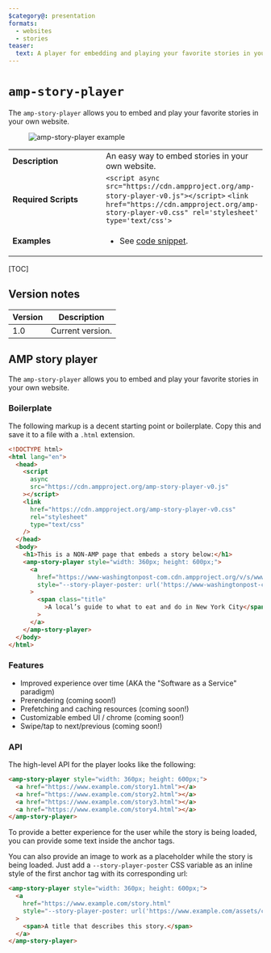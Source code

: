 ```yaml
---
$category@: presentation
formats:
  - websites
  - stories
teaser:
  text: A player for embedding and playing your favorite stories in your own website.
---
```


<!--
Copyright 2020 The AMP HTML Authors. All Rights Reserved.

Licensed under the Apache License, Version 2.0 (the "License");
you may not use this file except in compliance with the License.
You may obtain a copy of the License at

      http://www.apache.org/licenses/LICENSE-2.0

Unless required by applicable law or agreed to in writing, software
distributed under the License is distributed on an "AS-IS" BASIS,
WITHOUT WARRANTIES OR CONDITIONS OF ANY KIND, either express or implied.
See the License for the specific language governing permissions and
limitations under the License.
-->

# <a name="`amp-story-player`"></a> `amp-story-player`

The `amp-story-player` allows you to embed and play your favorite stories in your own website.

<figure class="centered-fig">
  <amp-anim alt="amp-story-player example" width="300" height="533" layout="fixed" src="https://github.com/ampproject/amphtml/raw/master/extensions/amp-story/img/amp-story-player.gif">
    <noscript>
    <img alt="amp-story-player example" src="https://github.com/ampproject/amphtml/raw/master/extensions/amp-story/img/amp-story-player.gif" />
  </noscript>
  </amp-anim>
</figure>

<table>
  <tr>
    <td width="40%"><strong>Description</strong></td>
    <td>An easy way to embed stories in your own website.</td>
  </tr>
  <tr>
    <td width="40%"><strong>Required Scripts</strong></td>
    <td>
    <code>&lt;script async src="https://cdn.ampproject.org/amp-story-player-v0.js">&lt;/script></code>
    <code>&lt;link href="https://cdn.ampproject.org/amp-story-player-v0.css" rel='stylesheet' type='text/css'></code>
    </td>
  </tr>
  <tr>
    <td width="40%"><strong>Examples</strong></td>
    <td><ul>
      <li>See <a href="https://github.com/ampproject/amphtml/blob/master/examples/amp-story/player.html">code snippet</a>.</li>
    </ul></td>
  </tr>
</table>

[TOC]

## Version notes

| Version | Description      |
| ------- | ---------------- |
| 1.0     | Current version. |

## AMP story player

The `amp-story-player` allows you to embed and play your favorite stories in your own website.

### Boilerplate

The following markup is a decent starting point or boilerplate. Copy this and save it to a file with a `.html` extension.

```html
<!DOCTYPE html>
<html lang="en">
  <head>
    <script
      async
      src="https://cdn.ampproject.org/amp-story-player-v0.js"
    ></script>
    <link
      href="https://cdn.ampproject.org/amp-story-player-v0.css"
      rel="stylesheet"
      type="text/css"
    />
  </head>
  <body>
    <h1>This is a NON-AMP page that embeds a story below:</h1>
    <amp-story-player style="width: 360px; height: 600px;">
      <a
        href="https://www-washingtonpost-com.cdn.ampproject.org/v/s/www.washingtonpost.com/graphics/2019/lifestyle/travel/amp-stories/a-locals-guide-to-what-to-eat-and-do-in-new-york-city/"
        style="--story-player-poster: url('https://www-washingtonpost-com.cdn.ampproject.org/i/s/www.washingtonpost.com/graphics/2019/lifestyle/travel/amp-stories/a-locals-guide-to-what-to-eat-and-do-in-new-york-city/img/promo3x4.jpg');"
      >
        <span class="title"
          >A local’s guide to what to eat and do in New York City</span
        >
      </a>
    </amp-story-player>
  </body>
</html>
```

### Features

- Improved experience over time (AKA the "Software as a Service" paradigm)
- Prerendering (coming soon!)
- Prefetching and caching resources (coming soon!)
- Customizable embed UI / chrome (coming soon!)
- Swipe/tap to next/previous (coming soon!)

### API

The high-level API for the player looks like the following:

```html
<amp-story-player style="width: 360px; height: 600px;">
  <a href="https://www.example.com/story1.html"></a>
  <a href="https://www.example.com/story2.html"></a>
  <a href="https://www.example.com/story3.html"></a>
  <a href="https://www.example.com/story4.html"></a>
</amp-story-player>
```

To provide a better experience for the user while the story is being loaded, you can provide some text inside the anchor tags.

You can also provide an image to work as a placeholder while the story is being loaded. Just add a `--story-player-poster` CSS variable as an inline style of the first anchor tag with its corresponding url:

```html
<amp-story-player style="width: 360px; height: 600px;">
  <a
    href="https://www.example.com/story.html"
    style="--story-player-poster: url('https://www.example.com/assets/cover1.html');"
  >
    <span>A title that describes this story.</span>
  </a>
</amp-story-player>
```
